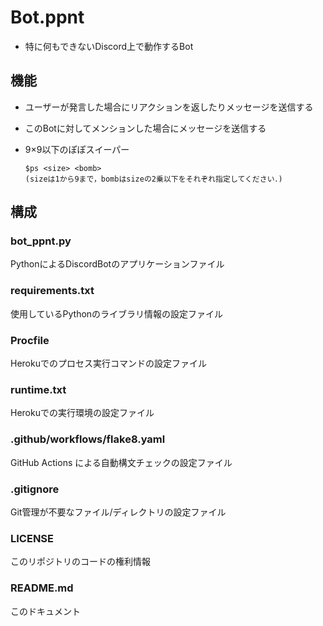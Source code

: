 # Bot.ppnt
- 特に何もできないDiscord上で動作するBot

## 機能
- ユーザーが発言した場合にリアクションを返したりメッセージを送信する
- このBotに対してメンションした場合にメッセージを送信する
- 9×9以下のぽぽスイーパー

    ```
    $ps <size> <bomb>
    (sizeは1から9まで，bombはsizeの2乗以下をそれぞれ指定してください．)
    ```


## 構成

### bot_ppnt.py
PythonによるDiscordBotのアプリケーションファイル

### requirements.txt
使用しているPythonのライブラリ情報の設定ファイル

### Procfile
Herokuでのプロセス実行コマンドの設定ファイル

### runtime.txt
Herokuでの実行環境の設定ファイル

### .github/workflows/flake8.yaml
GitHub Actions による自動構文チェックの設定ファイル

### .gitignore
Git管理が不要なファイル/ディレクトリの設定ファイル

### LICENSE
このリポジトリのコードの権利情報

### README.md
このドキュメント
